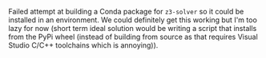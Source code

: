 Failed attempt at building a Conda package for `z3-solver` so it could be installed in an environment. We could definitely get this working but I'm too lazy for now (short term ideal solution would be writing a script that installs from the PyPi wheel (instead of building from source as that requires Visual Studio C/C++ toolchains which is annoying)).



